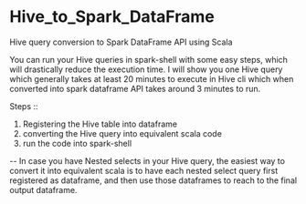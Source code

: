 # Hive_to_Spark_DataFrame
Hive query conversion to Spark DataFrame API using Scala

You can run your Hive queries in spark-shell with some easy steps, which will drastically reduce the execution time. 
I will show you one Hive query which generally takes at least 20 minutes to execute in Hive cli which when converted 
into spark dataframe API takes around 3 minutes to run.

Steps ::
1) Registering the Hive table into dataframe
2) converting the Hive query into equivalent scala code
3) run the code into spark-shell

-- In case you have Nested selects in your Hive query, the easiest way to convert it into equivalent scala is to have each 
nested select query first registered as dataframe, and then use those dataframes to reach to the final output dataframe.
